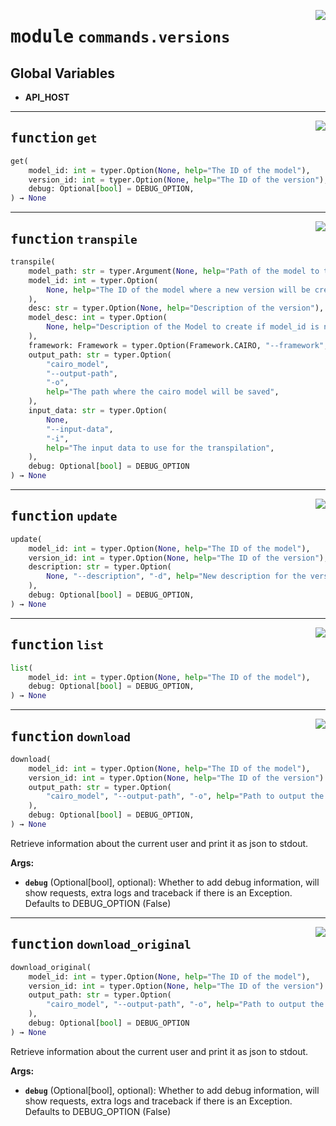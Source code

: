 <!-- markdownlint-disable -->

<a href="https://github.com/gizatechxyz/giza-cli/blob/main/giza/commands/versions.py#L0"><img align="right" style="float:right;" src="https://img.shields.io/badge/-source-cccccc?style=flat-square"></a>

# <kbd>module</kbd> `commands.versions`




**Global Variables**
---------------
- **API_HOST**

---

<a href="https://github.com/gizatechxyz/giza-cli/blob/main/giza/commands/versions.py#L22"><img align="right" style="float:right;" src="https://img.shields.io/badge/-source-cccccc?style=flat-square"></a>

## <kbd>function</kbd> `get`

```python
get(
    model_id: int = typer.Option(None, help="The ID of the model"),
    version_id: int = typer.Option(None, help="The ID of the version"),
    debug: Optional[bool] = DEBUG_OPTION,
) → None
```






---

<a href="https://github.com/gizatechxyz/giza-cli/blob/main/giza/commands/versions.py#L65"><img align="right" style="float:right;" src="https://img.shields.io/badge/-source-cccccc?style=flat-square"></a>

## <kbd>function</kbd> `transpile`

```python
transpile(
    model_path: str = typer.Argument(None, help="Path of the model to transpile"),
    model_id: int = typer.Option(
        None, help="The ID of the model where a new version will be created"
    ),
    desc: str = typer.Option(None, help="Description of the version"),
    model_desc: int = typer.Option(
        None, help="Description of the Model to create if model_id is not provided"
    ),
    framework: Framework = typer.Option(Framework.CAIRO, "--framework", "-f"),
    output_path: str = typer.Option(
        "cairo_model",
        "--output-path",
        "-o",
        help="The path where the cairo model will be saved",
    ),
    input_data: str = typer.Option(
        None,
        "--input-data",
        "-i",
        help="The input data to use for the transpilation",
    ),
    debug: Optional[bool] = DEBUG_OPTION
) → None
```






---

<a href="https://github.com/gizatechxyz/giza-cli/blob/main/giza/commands/versions.py#L135"><img align="right" style="float:right;" src="https://img.shields.io/badge/-source-cccccc?style=flat-square"></a>

## <kbd>function</kbd> `update`

```python
update(
    model_id: int = typer.Option(None, help="The ID of the model"),
    version_id: int = typer.Option(None, help="The ID of the version"),
    description: str = typer.Option(
        None, "--description", "-d", help="New description for the version"
    ),
    debug: Optional[bool] = DEBUG_OPTION,
) → None
```






---

<a href="https://github.com/gizatechxyz/giza-cli/blob/main/giza/commands/versions.py#L181"><img align="right" style="float:right;" src="https://img.shields.io/badge/-source-cccccc?style=flat-square"></a>

## <kbd>function</kbd> `list`

```python
list(
    model_id: int = typer.Option(None, help="The ID of the model"),
    debug: Optional[bool] = DEBUG_OPTION,
) → None
```






---

<a href="https://github.com/gizatechxyz/giza-cli/blob/main/giza/commands/versions.py#L221"><img align="right" style="float:right;" src="https://img.shields.io/badge/-source-cccccc?style=flat-square"></a>

## <kbd>function</kbd> `download`

```python
download(
    model_id: int = typer.Option(None, help="The ID of the model"),
    version_id: int = typer.Option(None, help="The ID of the version")
    output_path: str = typer.Option(
        "cairo_model", "--output-path", "-o", help="Path to output the cairo model"
    ),
    debug: Optional[bool] = DEBUG_OPTION,
) → None
```

Retrieve information about the current user and print it as json to stdout. 



**Args:**
 
 - <b>`debug`</b> (Optional[bool], optional):  Whether to add debug information, will show requests, extra logs and traceback if there is an Exception. Defaults to DEBUG_OPTION (False) 


---

<a href="https://github.com/gizatechxyz/giza-cli/blob/main/giza/commands/versions.py#L287"><img align="right" style="float:right;" src="https://img.shields.io/badge/-source-cccccc?style=flat-square"></a>

## <kbd>function</kbd> `download_original`

```python
download_original(
    model_id: int = typer.Option(None, help="The ID of the model"),
    version_id: int = typer.Option(None, help="The ID of the version")
    output_path: str = typer.Option(
        "cairo_model", "--output-path", "-o", help="Path to output the cairo model"
    ),
    debug: Optional[bool] = DEBUG_OPTION
) → None
```

Retrieve information about the current user and print it as json to stdout. 



**Args:**
 
 - <b>`debug`</b> (Optional[bool], optional):  Whether to add debug information, will show requests, extra logs and traceback if there is an Exception. Defaults to DEBUG_OPTION (False) 


